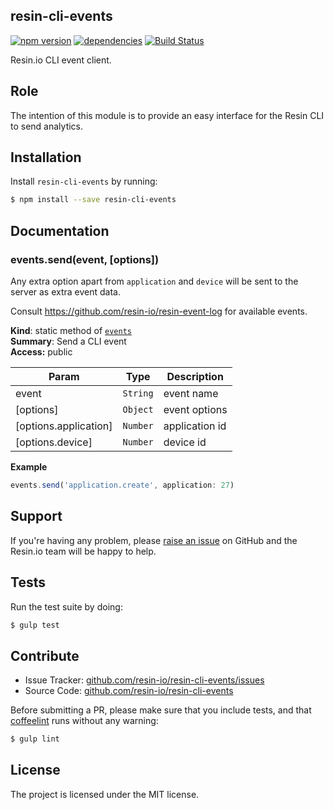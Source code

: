 resin-cli-events
----------------

[![npm version](https://badge.fury.io/js/resin-cli-events.svg)](http://badge.fury.io/js/resin-cli-events)
[![dependencies](https://david-dm.org/resin-io/resin-cli-events.png)](https://david-dm.org/resin-io/resin-cli-events.png)
[![Build Status](https://travis-ci.org/resin-io/resin-cli-events.svg?branch=master)](https://travis-ci.org/resin-io/resin-cli-events)

Resin.io CLI event client.

Role
----

The intention of this module is to provide an easy interface for the Resin CLI to send analytics.

Installation
------------

Install `resin-cli-events` by running:

```sh
$ npm install --save resin-cli-events
```

Documentation
-------------

<a name="module_events.send"></a>
### events.send(event, [options])
Any extra option apart from `application` and `device` will be sent to the server as extra event data.

Consult https://github.com/resin-io/resin-event-log for available events.

**Kind**: static method of <code>[events](#module_events)</code>  
**Summary**: Send a CLI event  
**Access:** public  

| Param | Type | Description |
| --- | --- | --- |
| event | <code>String</code> | event name |
| [options] | <code>Object</code> | event options |
| [options.application] | <code>Number</code> | application id |
| [options.device] | <code>Number</code> | device id |

**Example**  
```js
events.send('application.create', application: 27)
```

Support
-------

If you're having any problem, please [raise an issue](https://github.com/resin-io/resin-cli-events/issues/new) on GitHub and the Resin.io team will be happy to help.

Tests
-----

Run the test suite by doing:

```sh
$ gulp test
```

Contribute
----------

- Issue Tracker: [github.com/resin-io/resin-cli-events/issues](https://github.com/resin-io/resin-cli-events/issues)
- Source Code: [github.com/resin-io/resin-cli-events](https://github.com/resin-io/resin-cli-events)

Before submitting a PR, please make sure that you include tests, and that [coffeelint](http://www.coffeelint.org/) runs without any warning:

```sh
$ gulp lint
```

License
-------

The project is licensed under the MIT license.
